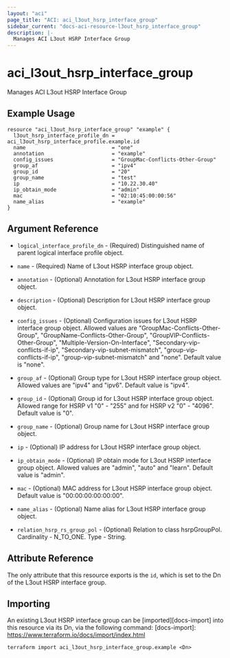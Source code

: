 ```yaml
---
layout: "aci"
page_title: "ACI: aci_l3out_hsrp_interface_group"
sidebar_current: "docs-aci-resource-l3out_hsrp_interface_group"
description: |-
  Manages ACI L3out HSRP Interface Group
---
```


# aci_l3out_hsrp_interface_group

Manages ACI L3out HSRP Interface Group

## Example Usage

```hcl
resource "aci_l3out_hsrp_interface_group" "example" {
  l3out_hsrp_interface_profile_dn = aci_l3out_hsrp_interface_profile.example.id
  name                            = "one"
  annotation                      = "example"
  config_issues                   = "GroupMac-Conflicts-Other-Group"
  group_af                        = "ipv4"
  group_id                        = "20"
  group_name                      = "test"
  ip                              = "10.22.30.40"
  ip_obtain_mode                  = "admin"
  mac                             = "02:10:45:00:00:56"
  name_alias                      = "example"
}
```

## Argument Reference

- `logical_interface_profile_dn` - (Required) Distinguished name of parent logical interface profile object.
- `name` - (Required) Name of L3out HSRP interface group object.
- `annotation` - (Optional) Annotation for L3out HSRP interface group object.
- `description` - (Optional) Description for L3out HSRP interface group object.
- `config_issues` - (Optional) Configuration issues for L3out HSRP interface group object. Allowed values are "GroupMac-Conflicts-Other-Group", "GroupName-Conflicts-Other-Group", "GroupVIP-Conflicts-Other-Group", "Multiple-Version-On-Interface", "Secondary-vip-conflicts-if-ip", "Secondary-vip-subnet-mismatch", "group-vip-conflicts-if-ip", "group-vip-subnet-mismatch" and "none". Default value is "none".
- `group_af` - (Optional) Group type for L3out HSRP interface group object. Allowed values are "ipv4" and "ipv6". Default value is "ipv4".
- `group_id` - (Optional) Group id for L3out HSRP interface group object. Allowed range for HSRP v1 "0" - "255" and for HSRP v2 "0" - "4096". Default value is "0".
- `group_name` - (Optional) Group name for L3out HSRP interface group object.
- `ip` - (Optional) IP address for L3out HSRP interface group object.
- `ip_obtain_mode` - (Optional) IP obtain mode for L3out HSRP interface group object. Allowed values are "admin", "auto" and "learn". Default value is "admin".
- `mac` - (Optional) MAC address for L3out HSRP interface group object. Default value is "00:00:00:00:00:00".
- `name_alias` - (Optional) Name alias for L3out HSRP interface group object.

- `relation_hsrp_rs_group_pol` - (Optional) Relation to class hsrpGroupPol. Cardinality - N_TO_ONE. Type - String.

## Attribute Reference

The only attribute that this resource exports is the `id`, which is set to the
Dn of the L3out HSRP interface group.

## Importing

An existing L3out HSRP interface group can be [imported][docs-import] into this resource via its Dn, via the following command:
[docs-import]: https://www.terraform.io/docs/import/index.html

```
terraform import aci_l3out_hsrp_interface_group.example <Dn>
```
